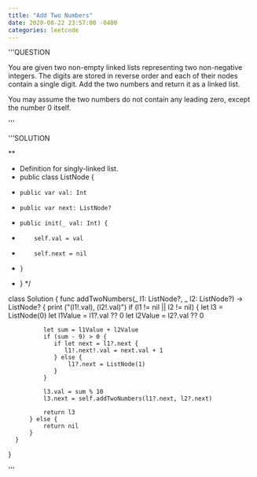 ```yaml
---
title: "Add Two Numbers"
date: 2020-08-22 23:57:00 -0400
categories: leetcode
---
```


'''QUESTION

  You are given two non-empty linked lists representing two non-negative integers. The digits are stored in reverse order and each of their nodes contain a single    digit. Add the two numbers and return it as a linked list.

  You may assume the two numbers do not contain any leading zero, except the number 0 itself.
  
'''

'''SOLUTION

  **
  * Definition for singly-linked list.
  * public class ListNode {
  *     public var val: Int
  *     public var next: ListNode?
  *     public init(_ val: Int) {
  *         self.val = val
  *         self.next = nil
  *     }
  * }
  */

  class Solution {
    func addTwoNumbers(_ l1: ListNode?, _ l2: ListNode?) -> ListNode? {
      print ("\(l1!.val), \(l2!.val)")
          if (l1 != nil || l2 != nil) {
              let l3 = ListNode(0)
              let l1Value = l1?.val ?? 0
              let l2Value = l2?.val ?? 0

              let sum = l1Value + l2Value
              if (sum - 9) > 0 {
                 if let next = l1?.next {
                    l1!.next!.val = next.val + 1
                 } else {
                     l1?.next = ListNode(1)
                 }
              }

              l3.val = sum % 10
              l3.next = self.addTwoNumbers(l1?.next, l2?.next)

              return l3
          } else {
              return nil
          }
      }
  }
  
'''
